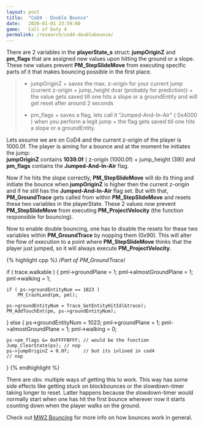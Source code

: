 ```yaml
---
layout: post
title:  "CoD4 - Double Bounce"
date:   2020-01-01 23:59:00
game:   Call of Duty 4
permalink: /research/cod4-doublebounce/
---
```


There are 2 variables in the __playerState_s__ struct: __jumpOriginZ__ and __pm_flags__ that are assigned new values upon hitting the ground or a slope. These new values prevent __PM_StepSlideMove__ from executing specific parts of it that makes bouncing possible in the first place.

>   - jumpOriginZ
      + saves the max. z-origin for your current jump (current z-origin + jump_height dvar (probably for prediction))
      + the value gets saved till one hits a slope or a groundEntity and will get reset after around 2 seconds
>
>   - pm_flags
      + saves a flag, lets call it "Jumped-And-In-Air" ( 0x4000 ) when you perform a legit jump
      + the flag gets saved till one hits a slope or a groundEntity.

Lets assume we are on CoD4 and the current z-origin of the player is 1000.0f. The player is aiming for a bounce and at the moment he initiates the jump:  
 __jumpOriginZ__ contains __1039.0f__ ( z-origin (1000.0f) + jump_height (39)) and __pm_flags__ contains the __Jumped-And-In-Air__ flag.

Now if he hits the slope correctly, __PM_StepSlideMove__ will do its thing and initiate the bounce when __jumpOriginZ__ is higher then the current z-origin and if he still has the __Jumped-And-In-Air__ flag set. But with that, __PM_GroundTrace__ gets called from within __PM_StepSlideMove__ and resets these two variables in the playerState. These 2 values now prevent __PM_StepSlideMove__ from executing __PM_ProjectVelocity__ (the function responsible for bouncing).

Now to enable double bouncing, one has to disable the resets for these two variables within __PM_GroundTrace__ by nopping them (0x90). This will alter the flow of execution to a point where __PM_StepSlideMove__ thinks that the player just jumped, so it will always execute __PM_ProjectVelocity__.

{% highlight cpp %}
/*Part of PM_GroundTrace*/

if ( trace.walkable )
{
    pml->groundPlane = 1;
    pml->almostGroundPlane = 1;
    pml->walking = 1;

    if ( ps->groundEntityNum == 1023 )
        PM_CrashLand(pm, pml);

    ps->groundEntityNum = Trace_GetEntityHitId(&trace);
    PM_AddTouchEnt(pm, ps->groundEntityNum);
}
else
{
    ps->groundEntityNum = 1023;
    pml->groundPlane = 1;
    pml->almostGroundPlane = 1;
    pml->walking = 0;

    ps->pm_flags &= 0xFFFFBFFF; // would be the function Jump_ClearState(ps); // nop
    ps->jumpOriginZ = 0.0f;     // but its inlined in cod4                    // nop
}
{% endhighlight %}

There are obv. multiple ways of getting this to work. This way has some side effects like getting stuck on blockbounces or the slowdown-timer taking longer to reset. Latter happens because the slowdown-timer would normally start when one has hit the first bounce wherever now it starts counting down when the player walks on the ground.

Check out [MW2 Bouncing](/research/mw2-bounce/) for more info on how bounces work in general.
